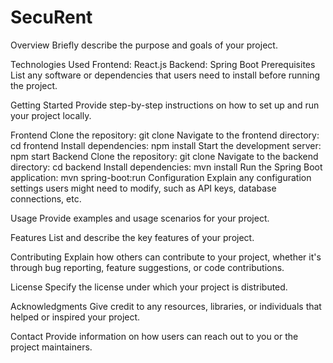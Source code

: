 # SecuRent

Overview
Briefly describe the purpose and goals of your project.

Technologies Used
Frontend: React.js
Backend: Spring Boot
Prerequisites
List any software or dependencies that users need to install before running the project.

Getting Started
Provide step-by-step instructions on how to set up and run your project locally.

Frontend
Clone the repository: git clone <repository-url>
Navigate to the frontend directory: cd frontend
Install dependencies: npm install
Start the development server: npm start
Backend
Clone the repository: git clone <repository-url>
Navigate to the backend directory: cd backend
Install dependencies: mvn install
Run the Spring Boot application: mvn spring-boot:run
Configuration
Explain any configuration settings users might need to modify, such as API keys, database connections, etc.

Usage
Provide examples and usage scenarios for your project.

Features
List and describe the key features of your project.

Contributing
Explain how others can contribute to your project, whether it's through bug reporting, feature suggestions, or code contributions.

License
Specify the license under which your project is distributed.

Acknowledgments
Give credit to any resources, libraries, or individuals that helped or inspired your project.

Contact
Provide information on how users can reach out to you or the project maintainers.

